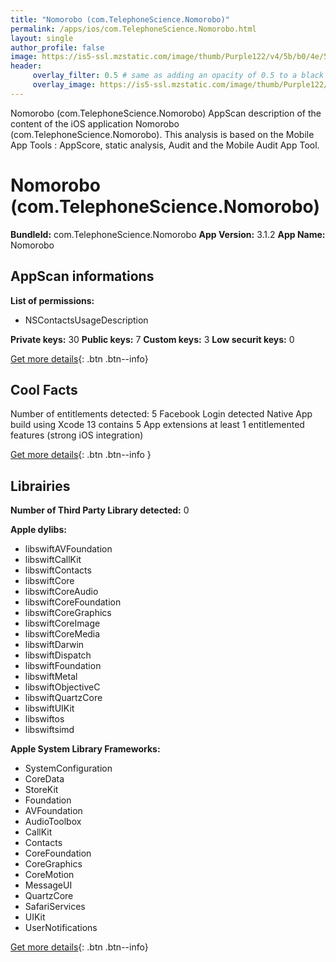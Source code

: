 ```yaml
---
title: "Nomorobo (com.TelephoneScience.Nomorobo)"
permalink: /apps/ios/com.TelephoneScience.Nomorobo.html
layout: single
author_profile: false
image: https://is5-ssl.mzstatic.com/image/thumb/Purple122/v4/5b/b0/4e/5bb04eac-2496-6951-c531-03745bde9519/AppIcon-0-0-1x_U007emarketing-0-0-0-5-0-0-sRGB-0-0-0-GLES2_U002c0-512MB-85-220-0-0.png/512x512bb.jpg
header: 
     overlay_filter: 0.5 # same as adding an opacity of 0.5 to a black background
     overlay_image: https://is5-ssl.mzstatic.com/image/thumb/Purple122/v4/5b/b0/4e/5bb04eac-2496-6951-c531-03745bde9519/AppIcon-0-0-1x_U007emarketing-0-0-0-5-0-0-sRGB-0-0-0-GLES2_U002c0-512MB-85-220-0-0.png/512x512bb.jpg
---
```

Nomorobo (com.TelephoneScience.Nomorobo) AppScan description of the content of the iOS application Nomorobo (com.TelephoneScience.Nomorobo). This analysis is based on the Mobile App Tools : AppScore, static analysis, Audit and the Mobile Audit App Tool.

# Nomorobo (com.TelephoneScience.Nomorobo)

**BundleId:** com.TelephoneScience.Nomorobo
**App Version:** 3.1.2
**App Name:** Nomorobo


## AppScan informations 

**List of permissions:** 
- NSContactsUsageDescription
  
  
**Private keys:** 30
**Public keys:** 7
**Custom keys:** 3
**Low securit keys:** 0
  
[Get more details](/pricing.html){: .btn .btn--info}

## Cool Facts

Number of entitlements detected: 5
Facebook Login detected
Native App
build using Xcode 13
contains 5 App extensions
at least 1 entitlemented features (strong iOS integration)
  
[Get more details](/pricing.html){: .btn .btn--info }

## Librairies 
**Number of Third Party Library detected:** 0


**Apple dylibs:**
- libswiftAVFoundation
- libswiftCallKit
- libswiftContacts
- libswiftCore
- libswiftCoreAudio
- libswiftCoreFoundation
- libswiftCoreGraphics
- libswiftCoreImage
- libswiftCoreMedia
- libswiftDarwin
- libswiftDispatch
- libswiftFoundation
- libswiftMetal
- libswiftObjectiveC
- libswiftQuartzCore
- libswiftUIKit
- libswiftos
- libswiftsimd


**Apple System Library Frameworks:**
- SystemConfiguration
- CoreData
- StoreKit
- Foundation
- AVFoundation
- AudioToolbox
- CallKit
- Contacts
- CoreFoundation
- CoreGraphics
- CoreMotion
- MessageUI
- QuartzCore
- SafariServices
- UIKit
- UserNotifications


  
[Get more details](/pricing.html){: .btn .btn--info}

